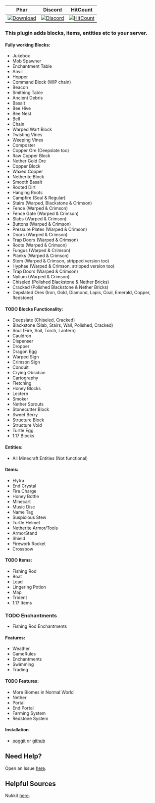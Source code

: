 | Phar | Discord | HitCount |
| :---: | :---: | :---: |
 [![Download](https://img.shields.io/badge/download-latest-blue.svg)](https://poggit.pmmp.io/ci/CLADevs/VanillaX) | [![Discord](https://camo.githubusercontent.com/455152269a0ed38255ed15e375084d4dd08e0c98/68747470733a2f2f696d672e736869656c64732e696f2f62616467652f636861742d6f6e253230646973636f72642d3732383944412e737667)](https://discord.gg/f7yGTzE) | [![HitCount](http://hits.dwyl.io/CLADevs/VanillaX.svg)](http://hits.dwyl.io/CLADevs/VanillaX)

### This plugin adds blocks, items, entities etc to your server.
#### Fully working Blocks:
- Jukebox
- Mob Spawner
- Enchantment Table
- Anvil
- Hopper
- Command Block (WIP chain)
- Beacon
- Smithing Table
- Ancient Debris
- Basalt
- Bee Hive
- Bee Nest
- Bell
- Chain
- Warped Wart Block
- Twisting Vines
- Weeping Vines
- Composter
- Copper Ore (Deepslate too)
- Raw Copper Block
- Nether Gold Ore
- Copper Block
- Waxed Copper
- Netherite Block
- Smooth Basalt
- Rooted Dirt
- Hanging Roots
- Campfire (Soul & Regular)
- Stairs (Warped, Blackstone & Crimson)
- Fence (Warped & Crimson)
- Fence Gate (Warped & Crimson)
- Slabs (Warped & Crimson)
- Buttons (Warped & Crimson)
- Pressure Plates (Warped & Crimson)
- Doors (Warped & Crimson)
- Trap Doors (Warped & Crimson)
- Roots (Warped & Crimson)
- Fungus (Warped & Crimson)
- Planks (Warped & Crimson)
- Stem (Warped & Crimson, stripped version too)
- Hyphae (Warped & Crimson, stripped version too)
- Trap Doors (Warped & Crimson)
- Nylium (Warped & Crimson)
- Chiseled (Polished Blackstone & Nether Bricks)
- Cracked (Polished Blackstone & Nether Bricks)
- Depslated Ores (Iron, Gold, Diamond, Lapis, Coal, Emerald, Copper, Redstone)

#### TODO Blocks Functionality:
- Deepslate (Chiseled, Cracked)
- Blackstone (Slab, Stairs, Wall, Polished, Cracked)
- Soul (Fire, Soil, Torch, Lantern)
- Cauldron
- Dispenser
- Dropper
- Dragon Egg
- Warped Sign
- Crimson Sign
- Conduit
- Crying Obsidian
- Cartography
- Fletching
- Honey Blocks
- Lectern
- Smoker
- Nether Sprouts
- Stonecutter Block
- Sweet Berry
- Structure Block
- Structure Void
- Turtle Egg
- 1.17 Blocks

#### Entities:
- All Minecraft Entities (Not functional)

#### Items:
- Elytra
- End Crystal
- Fire Charge
- Honey Bottle
- Minecart
- Music Disc
- Name Tag
- Suspicious Stew
- Turtle Helmet
- Netherite Armor/Tools
- ArmorStand
- Shield
- Firework Rocket
- Crossbow

#### TODO Items:
- Fishing Rod
- Boat
- Lead
- Lingering Potion
- Map
- Trident
- 1.17 Items

### TODO Enchantments
- Fishing Rod Enchantments

#### Features:
- Weather
- GameRules
- Enchantments
- Swimming
- Trading

#### TODO Features:
- More Biomes in Normal World
- Nether
- Portal
- End Portal
- Farming System
- Redstone System

#### Installation
-  [poggit](https://poggit.pmmp.io/ci/CLADevs/VanillaX) or [github](https://github.com/CLADevs/VanillaX)

## Need Help?
  Open an Issue [here](https://github.com/CLADevs/VanillaX/issues/new).

## Helpful Sources
  Nukkit [here](https://github.com/CloudburstMC/Nukkit).